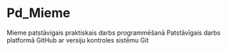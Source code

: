 # Pd_Mieme
Mieme patstāvigais praktiskais darbs programmēšanā
Patstāvīgais darbs platformā GitHub ar versiju kontroles sistēmu Git
